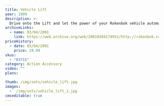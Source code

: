 ```yaml
---
title: Vehicle Lift
year: 1999
description: >-
  Drive onto the Lift and let the power of your Rokenbok vehicle automatically raise the vehicle into the air for easy maintenance. A Rokenbok mechanic, workbench and garage accessories are included. Your Rokenbok vehicle is all the power you'll need. No batteries are required! Includes 33 pieces. Requires Start Set.
archiveLinks:
  - name: 03/04/2001
    link: https://web.archive.org/web/20010304174951/http://rokenbok.com/catalog/pd_aa_vehicle.html
priceHistory:
  - date: 03/04/2001
    price: 29.99
skus:
  - "03715"
category: Action Accessory
video: ""
plans:

thumb: /img/sets/vehicle_lift.jpg
images:
  -  /img/sets/vehicle_lift_1.jpg
cmseditable: true
---
```


